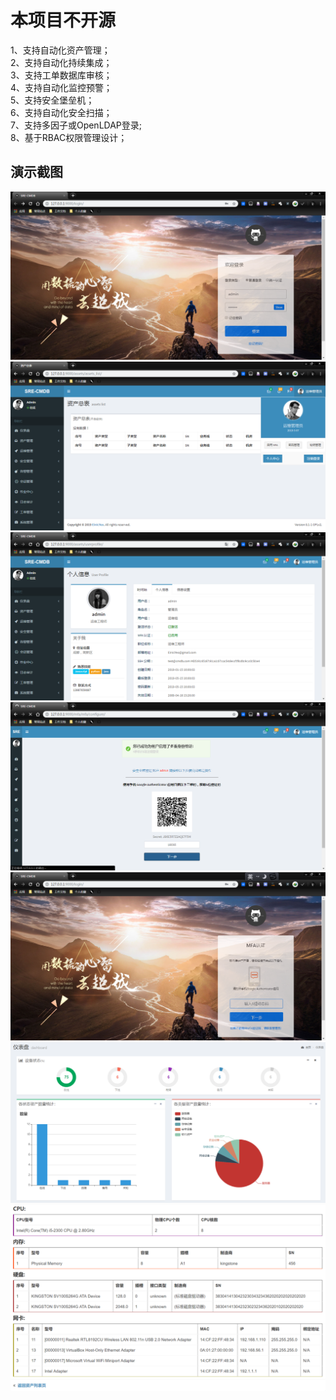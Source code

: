 # 本项目不开源

1、支持自动化资产管理；  
2、支持自动化持续集成；  
3、支持工单数据库审核；  
4、支持自动化监控预警；  
5、支持安全堡垒机；  
6、支持自动化安全扫描；  
7、支持多因子或OpenLDAP登录;  
8、基于RBAC权限管理设计；  

## 演示截图  

![Image text](https://github.com/Einic/Brief-Introduction/blob/master/SRE-CMDB/01.png)  
![Image text](https://github.com/Einic/Brief-Introduction/blob/master/SRE-CMDB/02.png)  
![Image text](https://github.com/Einic/Brief-Introduction/blob/master/SRE-CMDB/03.png)  
![Image text](https://github.com/Einic/Brief-Introduction/blob/master/SRE-CMDB/04.png)  
![Image text](https://github.com/Einic/Brief-Introduction/blob/master/SRE-CMDB/05.png)  
![Image text](https://github.com/Einic/Brief-Introduction/blob/master/SRE-CMDB/06.png)  
![Image text](https://github.com/Einic/Brief-Introduction/blob/master/SRE-CMDB/07.png)  
